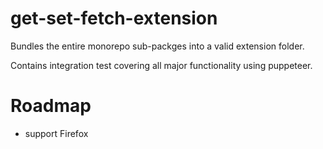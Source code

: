# get-set-fetch-extension

Bundles the entire monorepo sub-packges into a valid extension folder.

Contains integration test covering all major functionality using puppeteer.

# Roadmap
- support Firefox

